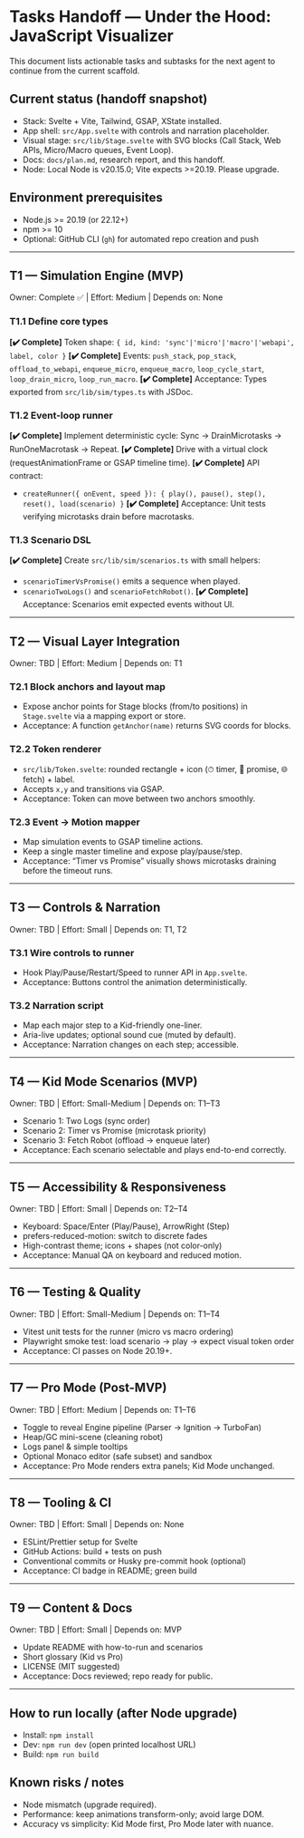 # Tasks Handoff — Under the Hood: JavaScript Visualizer

This document lists actionable tasks and subtasks for the next agent to continue from the current scaffold.

## Current status (handoff snapshot)

- Stack: Svelte + Vite, Tailwind, GSAP, XState installed.
- App shell: `src/App.svelte` with controls and narration placeholder.
- Visual stage: `src/lib/Stage.svelte` with SVG blocks (Call Stack, Web APIs, Micro/Macro queues, Event Loop).
- Docs: `docs/plan.md`, research report, and this handoff.
- Node: Local Node is v20.15.0; Vite expects >=20.19. Please upgrade.

## Environment prerequisites

- Node.js >= 20.19 (or 22.12+)
- npm >= 10
- Optional: GitHub CLI (`gh`) for automated repo creation and push

---

## T1 — Simulation Engine (MVP)

Owner: Complete ✅ | Effort: Medium | Depends on: None

### T1.1 Define core types

**[✔️ Complete]** Token shape: `{ id, kind: 'sync'|'micro'|'macro'|'webapi', label, color }`
**[✔️ Complete]** Events: `push_stack`, `pop_stack`, `offload_to_webapi`, `enqueue_micro`, `enqueue_macro`, `loop_cycle_start`, `loop_drain_micro`, `loop_run_macro`.
**[✔️ Complete]** Acceptance: Types exported from `src/lib/sim/types.ts` with JSDoc.

### T1.2 Event-loop runner

**[✔️ Complete]** Implement deterministic cycle: Sync → DrainMicrotasks → RunOneMacrotask → Repeat.
**[✔️ Complete]** Drive with a virtual clock (requestAnimationFrame or GSAP timeline time).
**[✔️ Complete]** API contract:

- `createRunner({ onEvent, speed }): { play(), pause(), step(), reset(), load(scenario) }`
  **[✔️ Complete]** Acceptance: Unit tests verifying microtasks drain before macrotasks.

### T1.3 Scenario DSL

**[✔️ Complete]** Create `src/lib/sim/scenarios.ts` with small helpers:

- `scenarioTimerVsPromise()` emits a sequence when played.
- `scenarioTwoLogs()` and `scenarioFetchRobot()`.
  **[✔️ Complete]** Acceptance: Scenarios emit expected events without UI.

---

## T2 — Visual Layer Integration

Owner: TBD | Effort: Medium | Depends on: T1

### T2.1 Block anchors and layout map

- Expose anchor points for Stage blocks (from/to positions) in `Stage.svelte` via a mapping export or store.
- Acceptance: A function `getAnchor(name)` returns SVG coords for blocks.

### T2.2 Token renderer

- `src/lib/Token.svelte`: rounded rectangle + icon (⏱ timer, 🔗 promise, 🌐 fetch) + label.
- Accepts `x,y` and transitions via GSAP.
- Acceptance: Token can move between two anchors smoothly.

### T2.3 Event → Motion mapper

- Map simulation events to GSAP timeline actions.
- Keep a single master timeline and expose play/pause/step.
- Acceptance: “Timer vs Promise” visually shows microtasks draining before the timeout runs.

---

## T3 — Controls & Narration

Owner: TBD | Effort: Small | Depends on: T1, T2

### T3.1 Wire controls to runner

- Hook Play/Pause/Restart/Speed to runner API in `App.svelte`.
- Acceptance: Buttons control the animation deterministically.

### T3.2 Narration script

- Map each major step to a Kid-friendly one-liner.
- Aria-live updates; optional sound cue (muted by default).
- Acceptance: Narration changes on each step; accessible.

---

## T4 — Kid Mode Scenarios (MVP)

Owner: TBD | Effort: Small-Medium | Depends on: T1–T3

- Scenario 1: Two Logs (sync order)
- Scenario 2: Timer vs Promise (microtask priority)
- Scenario 3: Fetch Robot (offload → enqueue later)
- Acceptance: Each scenario selectable and plays end-to-end correctly.

---

## T5 — Accessibility & Responsiveness

Owner: TBD | Effort: Small | Depends on: T2–T4

- Keyboard: Space/Enter (Play/Pause), ArrowRight (Step)
- prefers-reduced-motion: switch to discrete fades
- High-contrast theme; icons + shapes (not color-only)
- Acceptance: Manual QA on keyboard and reduced motion.

---

## T6 — Testing & Quality

Owner: TBD | Effort: Small-Medium | Depends on: T1–T4

- Vitest unit tests for the runner (micro vs macro ordering)
- Playwright smoke test: load scenario → play → expect visual token order
- Acceptance: CI passes on Node 20.19+.

---

## T7 — Pro Mode (Post-MVP)

Owner: TBD | Effort: Medium | Depends on: T1–T6

- Toggle to reveal Engine pipeline (Parser → Ignition → TurboFan)
- Heap/GC mini-scene (cleaning robot)
- Logs panel & simple tooltips
- Optional Monaco editor (safe subset) and sandbox
- Acceptance: Pro Mode renders extra panels; Kid Mode unchanged.

---

## T8 — Tooling & CI

Owner: TBD | Effort: Small | Depends on: None

- ESLint/Prettier setup for Svelte
- GitHub Actions: build + tests on push
- Conventional commits or Husky pre-commit hook (optional)
- Acceptance: CI badge in README; green build

---

## T9 — Content & Docs

Owner: TBD | Effort: Small | Depends on: MVP

- Update README with how-to-run and scenarios
- Short glossary (Kid vs Pro)
- LICENSE (MIT suggested)
- Acceptance: Docs reviewed; repo ready for public.

---

## How to run locally (after Node upgrade)

- Install: `npm install`
- Dev: `npm run dev` (open printed localhost URL)
- Build: `npm run build`

## Known risks / notes

- Node mismatch (upgrade required).
- Performance: keep animations transform-only; avoid large DOM.
- Accuracy vs simplicity: Kid Mode first, Pro Mode later with nuance.
